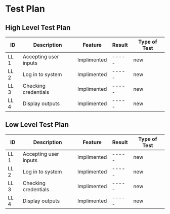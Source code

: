 # Test Plan
## High Level Test Plan
| ID        | Description    | Feature |  Result |  Type of Test |
|--------------|-----------|------------|-----|------|
| LL 1| Accepting user inputs    | Implimented  |-----|new |
|LL 2 | Log in to system    | Implimented    |-----|new |
|LL 3 | Checking credentials | Implimented |-----|new |
|LL 4 | Display outputs     | Implimented      |-----|new |


## Low Level Test Plan
| ID        | Description    | Feature |  Result |  Type of Test |
|--------------|-----------|------------|-----|------|
| LL 1| Accepting user inputs    | Implimented  |-----|new |
|LL 2 | Log in to system    | Implimented    |-----|new |
|LL 3 | Checking credentials | Implimented |-----|new |
|LL 4 | Display outputs     | Implimented      |-----|new |
